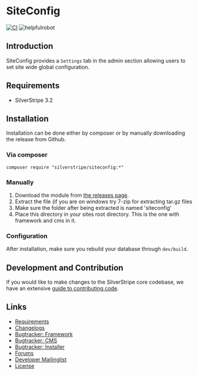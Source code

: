 # SiteConfig

[![CI](https://github.com/silverstripe/silverstripe-siteconfig/actions/workflows/ci.yml/badge.svg)](https://github.com/silverstripe/silverstripe-siteconfig/actions/workflows/ci.yml)
![helpfulrobot](https://helpfulrobot.io/silverstripe/siteconfig/badge)

## Introduction

SiteConfig provides a `Settings` tab in the admin section allowing users to set
site wide global configuration.

## Requirements

 * SilverStripe 3.2

## Installation

Installation can be done either by composer or by manually downloading the
release from Github.

### Via composer

`composer require "silverstripe/siteconfig:*"`

### Manually

 1.  Download the module from [the releases page](https://github.com/silverstripe/silverstripe-siteconfig/releases).
 2.  Extract the file (if you are on windows try 7-zip for extracting tar.gz files
 3.  Make sure the folder after being extracted is named 'siteconfig'
 4.  Place this directory in your sites root directory. This is the one with framework and cms in it.

### Configuration

After installation, make sure you rebuild your database through `dev/build`.

## Development and Contribution ##

If you would like to make changes to the SilverStripe core codebase, we have an extensive [guide to contributing code](http://doc.silverstripe.org/framework/en/misc/contributing/code).

## Links ##

 * [Requirements](http://doc.silverstripe.org/framework/en/installation/server-requirements)
 * [Changelogs](http://doc.silverstripe.org/framework/en/changelogs/)
 * [Bugtracker: Framework](https://github.com/silverstripe/silverstripe-framework/issues)
 * [Bugtracker: CMS](https://github.com/silverstripe/silverstripe-cms/issues)
 * [Bugtracker: Installer](https://github.com/silverstripe/silverstripe-installer/issues)
 * [Forums](http://silverstripe.org/forums)
 * [Developer Mailinglist](https://groups.google.com/forum/#!forum/silverstripe-dev)
 * [License](./LICENSE)
